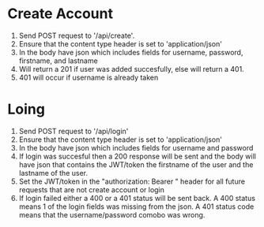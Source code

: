 # Create Account
1. Send POST request to '/api/create'.
2. Ensure that the content type header is set to 'application/json'
3. In the body have json which includes fields for username, password, firstname, and lastname
4. Will return a 201 if user was added succesfully, else will return a 401.
5. 401 will occur if username is already taken

# Loing
1. Send POST request to '/api/login'
2. Ensure that the content type header is set to 'application/json'
3. In the body have json which includes fields for username and password
4. If login was succesful then a 200 response will be sent and the body 
will have json that contains the JWT/token the firstname of the user
and the lastname of the user.
5. Set the JWT/token in the "authorization: Bearer <token>" header for all future
requests that are not create account or login
6. If login failed either a 400 or a 401 status will be sent back. A 400 status means
1 of the login fields was missing from the json. A 401 status code means that the username/password comobo was wrong.

